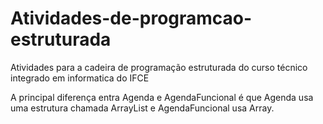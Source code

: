 # Atividades-de-programcao-estruturada
Atividades para a cadeira de programação estruturada do curso técnico integrado em informatica do IFCE

A principal diferença entra Agenda e AgendaFuncional é que Agenda usa uma estrutura chamada ArrayList e AgendaFuncional usa Array.
